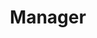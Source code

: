 ---
title: Manager
weight: 30
description: You will find here information about Horusec-Manager.
---